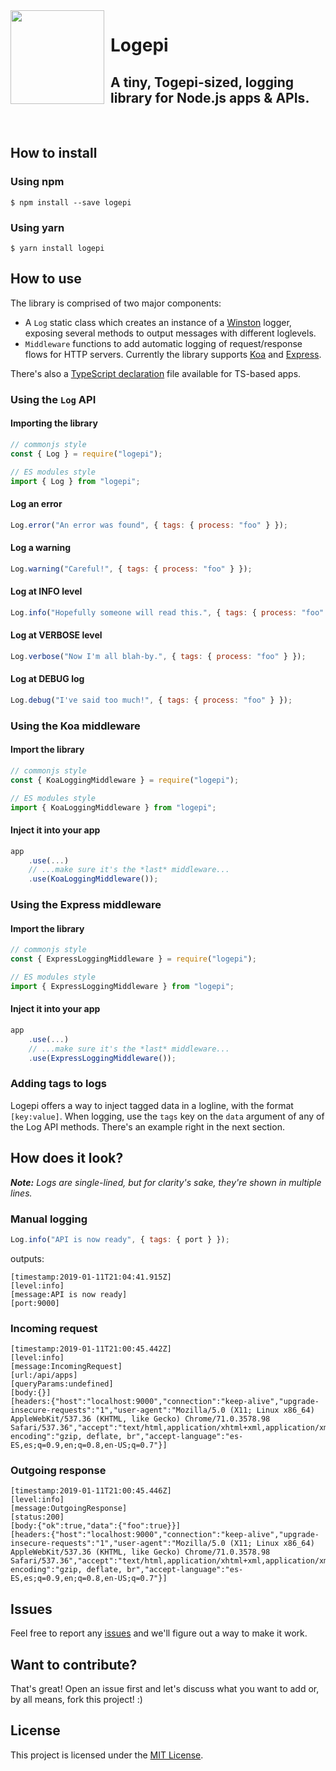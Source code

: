 <img align="left" src="https://i.imgur.com/PTzwjQY.jpg" height="150px" />

<h1 style="margin-left:160px">Logepi</h1>

<h2 style="margin-left:160px">A tiny, Togepi-sized, logging library for Node.js apps & APIs.</h2>

<br clear="left"/>

## How to install

### Using npm

```shell
$ npm install --save logepi
```

### Using yarn

```shell
$ yarn install logepi
```

## How to use

The library is comprised of two major components:

- A `Log` static class which creates an instance of a [Winston](https://github.com/winstonjs/winston) logger, exposing several methods to output messages with different loglevels.
- `Middleware` functions to add automatic logging of request/response flows for HTTP servers. Currently the library supports [Koa](https://koajs.com) and [Express](https://expressjs.com/).

There's also a [TypeScript declaration](./index.d.ts) file available for TS-based apps.

### Using the `Log` API

#### Importing the library

```js
// commonjs style
const { Log } = require("logepi");

// ES modules style
import { Log } from "logepi";
```

#### Log an error

```js
Log.error("An error was found", { tags: { process: "foo" } });
```

#### Log a warning

```js
Log.warning("Careful!", { tags: { process: "foo" } });
```

#### Log at INFO level

```js
Log.info("Hopefully someone will read this.", { tags: { process: "foo" } });
```

#### Log at VERBOSE level

```js
Log.verbose("Now I'm all blah-by.", { tags: { process: "foo" } });
```

#### Log at DEBUG log

```js
Log.debug("I've said too much!", { tags: { process: "foo" } });
```

### Using the Koa middleware

#### Import the library

```js
// commonjs style
const { KoaLoggingMiddleware } = require("logepi");

// ES modules style
import { KoaLoggingMiddleware } from "logepi";
```

#### Inject it into your app

```js
app
    .use(...)
    // ...make sure it's the *last* middleware...
    .use(KoaLoggingMiddleware());
```

### Using the Express middleware

#### Import the library

```js
// commonjs style
const { ExpressLoggingMiddleware } = require("logepi");

// ES modules style
import { ExpressLoggingMiddleware } from "logepi";
```

#### Inject it into your app

```js
app
    .use(...)
    // ...make sure it's the *last* middleware...
    .use(ExpressLoggingMiddleware());
```

### Adding tags to logs

Logepi offers a way to inject tagged data in a logline, with the format `[key:value]`. When logging, use the `tags` key on the `data` argument of any of the Log API methods. There's an example right in the next section.

## How does it look?

_**Note:** Logs are single-lined, but for clarity's sake, they're shown in multiple lines._

### Manual logging

```js
Log.info("API is now ready", { tags: { port } });
```

outputs:

```
[timestamp:2019-01-11T21:04:41.915Z]
[level:info]
[message:API is now ready]
[port:9000]
```

### Incoming request

```
[timestamp:2019-01-11T21:00:45.442Z]
[level:info]
[message:IncomingRequest]
[url:/api/apps]
[queryParams:undefined]
[body:{}]
[headers:{"host":"localhost:9000","connection":"keep-alive","upgrade-insecure-requests":"1","user-agent":"Mozilla/5.0 (X11; Linux x86_64) AppleWebKit/537.36 (KHTML, like Gecko) Chrome/71.0.3578.98 Safari/537.36","accept":"text/html,application/xhtml+xml,application/xml;q=0.9,image/webp,image/apng,*/*;q=0.8","accept-encoding":"gzip, deflate, br","accept-language":"es-ES,es;q=0.9,en;q=0.8,en-US;q=0.7"}]
```

### Outgoing response

```
[timestamp:2019-01-11T21:00:45.446Z]
[level:info]
[message:OutgoingResponse]
[status:200]
[body:{"ok":true,"data":{"foo":true}}]
[headers:{"host":"localhost:9000","connection":"keep-alive","upgrade-insecure-requests":"1","user-agent":"Mozilla/5.0 (X11; Linux x86_64) AppleWebKit/537.36 (KHTML, like Gecko) Chrome/71.0.3578.98 Safari/537.36","accept":"text/html,application/xhtml+xml,application/xml;q=0.9,image/webp,image/apng,*/*;q=0.8","accept-encoding":"gzip, deflate, br","accept-language":"es-ES,es;q=0.9,en;q=0.8,en-US;q=0.7"}]
```

## Issues

Feel free to report any [issues](https://github.com/joelalejandro/logepi/issues) and we'll figure out a way to make it work.

## Want to contribute?

That's great! Open an issue first and let's discuss what you want to add or, by all means, fork this project! :)

## License

This project is licensed under the [MIT License](./LICENSE).
